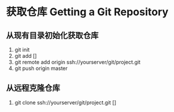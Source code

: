 # 获取仓库 Getting a Git Repository

## 从现有目录初始化获取仓库
 1. git init 
 2. git add [<files>]
 3. git remote add origin ssh://yourserver/git/project.git
 4. git push origin master

## 从远程克隆仓库
 1. git clone ssh://yourserver/git/project.git [<yournamegit>]
